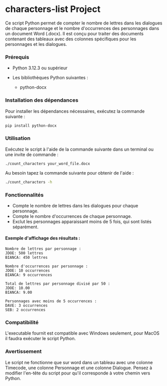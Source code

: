 # characters-list Project
Ce script Python permet de compter le nombre de lettres dans les dialogues de chaque personnage et le nombre d'occurrences des personnages dans un document Word (.docx). Il est conçu pour traiter des documents contenant des tableaux avec des colonnes spécifiques pour les personnages et les dialogues.

### Prérequis
- Python 3.12.3 ou supérieur

- Les bibliothèques Python suivantes :
  - python-docx

### Installation des dépendances
Pour installer les dépendances nécessaires, exécutez la commande suivante :
```sh
pip install python-docx
```

### Utilisation

Exécutez le script à l'aide de la commande suivante dans un terminal ou une invite de commande :
```
./count_characters your_word_file.docx
```

Au besoin tapez la commande suivante pour obtenir de l'aide :
```sh
./count_characters -h
```

### Fonctionnalités
- Compte le nombre de lettres dans les dialogues pour chaque personnage.
- Compte le nombre d'occurrences de chaque personnage.
- Exclut les personnages apparaissant moins de 5 fois, qui sont listés séparément.

#### Exemple d'affichage des résultats :
```
Nombre de lettres par personnage :
JDOE: 500 lettres
BIANCA: 450 lettres

Nombre d'occurrences par personnage :
JDOE: 10 occurrences
BIANCA: 9 occurrences

Total de lettres par personnage divisé par 50 :
JDOE: 10.00
BIANCA: 9.00

Personnages avec moins de 5 occurrences :
DAVE: 3 occurrences
SEB: 2 occurrences
```

### Compatibilité
L'executable fournit est compatible avec Windows seulement, pour MacOS il faudra exécuter le script Python.

### Avertissement
Le script ne fonctionne que sur word dans un tableau avec une colonne Timecode, une colonne Personnage et une colonne Dialogue. Pensez à modifier l'en-tête du script pour qu'il corresponde à votre chemin vers Python.
